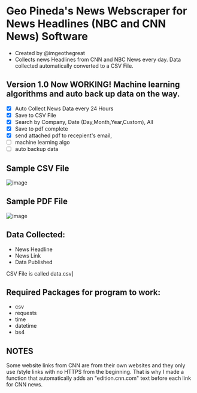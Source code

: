 # Geo Pineda's News Webscraper for News Headlines (NBC and CNN News) Software
- Created by @imgeothegreat
- Collects news Headlines from CNN and NBC News every day. Data collected automatically converted to a CSV File.


## Version 1.0 Now WORKING! Machine learning algorithms and auto back up data on the way. 
- [x] Auto Collect News Data every 24 Hours
- [x] Save to CSV File
- [x] Search by Company, Date (Day,Month,Year,Custom), All
- [x] Save to pdf complete
- [x] send attached pdf to recepient's email, 
- [ ] machine learning algo
- [ ] auto backup data

## Sample CSV File
![image](https://user-images.githubusercontent.com/27014232/194724600-d07f1d42-a93a-4c28-8d47-863ff9cd787d.png)

## Sample PDF File
![image](https://user-images.githubusercontent.com/27014232/195586411-a9439a3f-93f0-47f4-8cff-841a76cf19bf.png)

## Data Collected:
- News Headline
- News Link
- Data Published

CSV File is called data.csv]

## Required Packages for program to work:
- csv
- requests
- time
- datetime
- bs4

## NOTES
Some website links from CNN are from their own websites and they only use /style links with no HTTPS from the beginning. That is why I made a function that
automatically adds an "edition.cnn.com" text before each link for CNN news.

